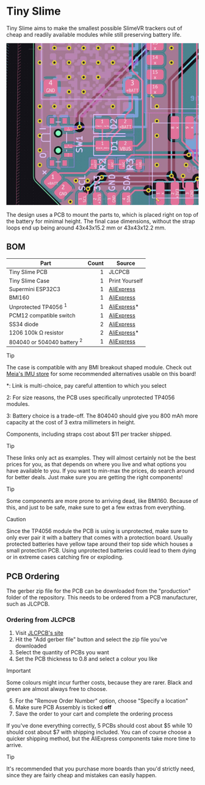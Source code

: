 # Tiny Slime

Tiny Slime aims to make the smallest possible SlimeVR trackers out of cheap and
readily available modules while still preserving battery life.

![3D Render of the board](./images/render.jpg)

The design uses a PCB to mount the parts to, which is placed right on top of
the battery for minimal height. The final case dimensions, without the strap
loops end up being around 43x43x15.2 mm or 43x43x12.2 mm.

## BOM

| Part                                  | Count | Source                                                                |
| ------------------------------------- | ----: | --------------------------------------------------------------------- |
| Tiny Slime PCB                        |     1 | JLCPCB                                                                |
| Tiny Slime Case                       |     1 | Print Yourself                                                        |
| Supermini ESP32C3                     |     1 | [AliExpress](https://www.aliexpress.com/item/1005005877531694.html)   |
| BMI160                                |     1 | [AliExpress](https://www.aliexpress.com/item/4000052683444.html)      |
| Unprotected TP4056 <sup>1</sup>       |     1 | [AliExpress](https://www.aliexpress.com/item/1005005468881238.html)\* |
| PCM12 compatible switch               |     1 | [AliExpress](https://www.aliexpress.com/item/4000685483225.html)      |
| SS34 diode                            |     2 | [AliExpress](https://www.aliexpress.com/item/1005002813143363.html)   |
| 1206 100k Ω resistor                  |     2 | [AliExpress](https://www.aliexpress.com/item/1005006358156511.html)\* |
| 804040 or 504040 battery <sup>2</sup> |     1 | [AliExpress](https://www.aliexpress.com/item/1005002559604104.html)   |

> [!TIP]
> The case is compatible with any BMI breakout shaped module. Check out [Meia's
> IMU store](https://store.kouno.xyz) for some recommended alternatives usable on
> this board!

\*: Link is multi-choice, pay careful attention to which you select

2: For size reasons, the PCB uses specifically unprotected TP4056 modules.

3: Battery choice is a trade-off. The 804040 should give you 800 mAh more
capacity at the cost of 3 extra millimeters in height.

Components, including straps cost about $11 per tracker shipped.

> [!TIP]
> These links only act as examples. They will almost certainly not be the best
> prices for you, as that depends on where you live and what options you have
> available to you. If you want to min-max the prices, do search around for
> better deals. Just make sure you are getting the right components!

> [!TIP]
> Some components are more prone to arriving dead, like BMI160. Because of this,
> and just to be safe, make sure to get a few extras from everything.

> [!CAUTION]
> Since the TP4056 module the PCB is using is unprotected, make sure to only
> ever pair it with a battery that comes with a protection board. Usually
> protected batteries have yellow tape around their top side which houses a
> small protection PCB. Using unprotected batteries could lead to them dying
> or in extreme cases catching fire or exploding.

## PCB Ordering

The gerber zip file for the PCB can be downloaded from the "production" folder
of the repository. This needs to be ordered from a PCB manufacturer, such as
JLCPCB.

### Ordering from JLCPCB

1. Visit [JLCPCB's site](https://jlcpcb.com)
2. Hit the "Add gerber file" button and select the zip file you've downloaded
3. Select the quantity of PCBs you want
4. Set the PCB thickness to 0.8 and select a colour you like

> [!IMPORTANT]
> Some colours might incur further costs, because they are rarer. Black and
> green are almost always free to choose.

5. For the "Remove Order Number" option, choose "Specify a location"
6. Make sure PCB Assembly is ticked **off**
7. Save the order to your cart and complete the ordering process

If you've done everything correctly, 5 PCBs should cost about $5 while 10 should
cost about $7 with shipping included. You can of course choose a quicker
shipping method, but the AliExpress components take more time to arrive.

> [!TIP]
> It's recommended that you purchase more boards than you'd strictly need, since
> they are fairly cheap and mistakes can easily happen.
